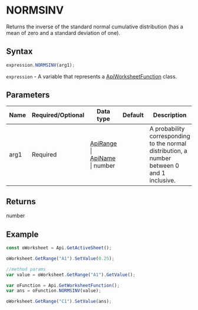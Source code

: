 # NORMSINV

Returns the inverse of the standard normal cumulative distribution (has a mean of zero and a standard deviation of one).

## Syntax

```javascript
expression.NORMSINV(arg1);
```

`expression` - A variable that represents a [ApiWorksheetFunction](../ApiWorksheetFunction.md) class.

## Parameters

| **Name** | **Required/Optional** | **Data type** | **Default** | **Description** |
| ------------- | ------------- | ------------- | ------------- | ------------- |
| arg1 | Required | [ApiRange](../../ApiRange/ApiRange.md) \| [ApiName](../../ApiName/ApiName.md) \| number |  | A probability corresponding to the normal distribution, a number between 0 and 1 inclusive. |

## Returns

number

## Example



```javascript
const oWorksheet = Api.GetActiveSheet();

oWorksheet.GetRange("A1").SetValue(0.25);

//method params
var value = oWorksheet.GetRange("A1").GetValue();

var oFunction = Api.GetWorksheetFunction();
var ans = oFunction.NORMSINV(value);

oWorksheet.GetRange("C1").SetValue(ans);

```
